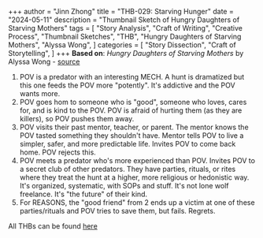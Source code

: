 +++
author = "Jinn Zhong"
title = "THB-029: Starving Hunger"
date = "2024-05-11"
description = "Thumbnail Sketch of Hungry Daughters of Starving Mothers"
tags = [
    "Story Analysis",
    "Craft of Writing",
    "Creative Process",
    "Thumbnail Sketches",
    "THB",
    "Hungry Daughters of Starving Mothers",
    "Alyssa Wong",
]
categories = [
    "Story Dissection",
    "Craft of Storytelling",
]
+++
**Based on**: _Hungry Daughters of Starving Mothers_ by Alyssa Wong - [source](https://www.nightmare-magazine.com/fiction/hungry-daughters-of-starving-mothers/)

1. POV is a predator with an interesting MECH. A hunt is dramatized but this one feeds the POV more "potently". It's addictive and the POV wants more.
2. POV goes hom to someone who is "good", someone who loves, cares for, and is kind to the POV. POV is afraid of hurting them (as they are killers), so POV pushes them away.
3. POV visits their past mentor, teacher, or parent. The mentor knows the POV tasted something they shouldn't have. Mentor tells POV to live a simpler, safer, and more predictable life. Invites POV to come back home. POV rejects this.
4. POV meets a predator who's more experienced than POV. Invites POV to a secret club of other predators. They have parties, rituals, or rites where they treat the hunt at a higher, more religious or hedonistic way. It's organized, systematic, with SOPs and stuff. It's not lone wolf freelance. It's "the future" of their kind.
5. For REASONS, the "good friend" from 2 ends up a victim at one of these parties/rituals and POV tries to save them, but fails. Regrets.

All THBs can be found [here](https://journal.jinnzhong.com/tags/thb/)
